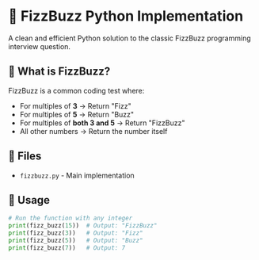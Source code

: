 # 🐍 FizzBuzz Python Implementation

A clean and efficient Python solution to the classic FizzBuzz programming interview question.

## 🎯 What is FizzBuzz?
FizzBuzz is a common coding test where:
- For multiples of **3** → Return "Fizz"
- For multiples of **5** → Return "Buzz"
- For multiples of **both 3 and 5** → Return "FizzBuzz"
- All other numbers → Return the number itself

## 📁 Files
- `fizzbuzz.py` - Main implementation

## 🚀 Usage
```python
# Run the function with any integer
print(fizz_buzz(15))  # Output: "FizzBuzz"
print(fizz_buzz(3))   # Output: "Fizz"
print(fizz_buzz(5))   # Output: "Buzz"
print(fizz_buzz(7))   # Output: 7
